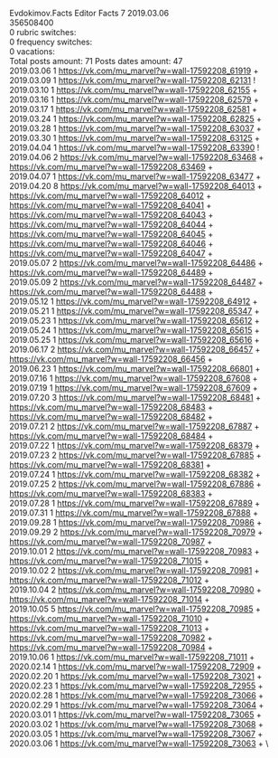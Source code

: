 Evdokimov.Facts	Editor Facts 7 2019.03.06\
356508400\
0 rubric switches:\
0 frequency switches:\
0 vacations:\
Total posts amount: 71	Posts dates amount: 47\
2019.03.06 1 https://vk.com/mu_marvel?w=wall-17592208_61919 + \
2019.03.09 1 https://vk.com/mu_marvel?w=wall-17592208_62131 ! \
2019.03.10 1 https://vk.com/mu_marvel?w=wall-17592208_62155 + \
2019.03.16 1 https://vk.com/mu_marvel?w=wall-17592208_62579 + \
2019.03.17 1 https://vk.com/mu_marvel?w=wall-17592208_62581 + \
2019.03.24 1 https://vk.com/mu_marvel?w=wall-17592208_62825 + \
2019.03.28 1 https://vk.com/mu_marvel?w=wall-17592208_63037 + \
2019.03.30 1 https://vk.com/mu_marvel?w=wall-17592208_63125 + \
2019.04.04 1 https://vk.com/mu_marvel?w=wall-17592208_63390 ! \
2019.04.06 2 https://vk.com/mu_marvel?w=wall-17592208_63468 + https://vk.com/mu_marvel?w=wall-17592208_63469 + \
2019.04.07 1 https://vk.com/mu_marvel?w=wall-17592208_63477 + \
2019.04.20 8 https://vk.com/mu_marvel?w=wall-17592208_64013 + https://vk.com/mu_marvel?w=wall-17592208_64012 + https://vk.com/mu_marvel?w=wall-17592208_64041 + https://vk.com/mu_marvel?w=wall-17592208_64043 + https://vk.com/mu_marvel?w=wall-17592208_64044 + https://vk.com/mu_marvel?w=wall-17592208_64045 + https://vk.com/mu_marvel?w=wall-17592208_64046 + https://vk.com/mu_marvel?w=wall-17592208_64047 + \
2019.05.07 2 https://vk.com/mu_marvel?w=wall-17592208_64486 + https://vk.com/mu_marvel?w=wall-17592208_64489 + \
2019.05.09 2 https://vk.com/mu_marvel?w=wall-17592208_64487 + https://vk.com/mu_marvel?w=wall-17592208_64488 + \
2019.05.12 1 https://vk.com/mu_marvel?w=wall-17592208_64912 + \
2019.05.21 1 https://vk.com/mu_marvel?w=wall-17592208_65347 + \
2019.05.23 1 https://vk.com/mu_marvel?w=wall-17592208_65612 + \
2019.05.24 1 https://vk.com/mu_marvel?w=wall-17592208_65615 + \
2019.05.25 1 https://vk.com/mu_marvel?w=wall-17592208_65616 + \
2019.06.17 2 https://vk.com/mu_marvel?w=wall-17592208_66457 + https://vk.com/mu_marvel?w=wall-17592208_66456 + \
2019.06.23 1 https://vk.com/mu_marvel?w=wall-17592208_66801 + \
2019.07.16 1 https://vk.com/mu_marvel?w=wall-17592208_67608 + \
2019.07.19 1 https://vk.com/mu_marvel?w=wall-17592208_67609 + \
2019.07.20 3 https://vk.com/mu_marvel?w=wall-17592208_68481 + https://vk.com/mu_marvel?w=wall-17592208_68483 + https://vk.com/mu_marvel?w=wall-17592208_68482 + \
2019.07.21 2 https://vk.com/mu_marvel?w=wall-17592208_67887 + https://vk.com/mu_marvel?w=wall-17592208_68484 + \
2019.07.22 1 https://vk.com/mu_marvel?w=wall-17592208_68379 + \
2019.07.23 2 https://vk.com/mu_marvel?w=wall-17592208_67885 + https://vk.com/mu_marvel?w=wall-17592208_68381 + \
2019.07.24 1 https://vk.com/mu_marvel?w=wall-17592208_68382 + \
2019.07.25 2 https://vk.com/mu_marvel?w=wall-17592208_67886 + https://vk.com/mu_marvel?w=wall-17592208_68383 + \
2019.07.28 1 https://vk.com/mu_marvel?w=wall-17592208_67889 + \
2019.07.31 1 https://vk.com/mu_marvel?w=wall-17592208_67888 + \
2019.09.28 1 https://vk.com/mu_marvel?w=wall-17592208_70986 + \
2019.09.29 2 https://vk.com/mu_marvel?w=wall-17592208_70979 + https://vk.com/mu_marvel?w=wall-17592208_70987 + \
2019.10.01 2 https://vk.com/mu_marvel?w=wall-17592208_70983 + https://vk.com/mu_marvel?w=wall-17592208_71015 + \
2019.10.02 2 https://vk.com/mu_marvel?w=wall-17592208_70981 + https://vk.com/mu_marvel?w=wall-17592208_71012 + \
2019.10.04 2 https://vk.com/mu_marvel?w=wall-17592208_70980 + https://vk.com/mu_marvel?w=wall-17592208_71014 + \
2019.10.05 5 https://vk.com/mu_marvel?w=wall-17592208_70985 + https://vk.com/mu_marvel?w=wall-17592208_71010 + https://vk.com/mu_marvel?w=wall-17592208_71013 + https://vk.com/mu_marvel?w=wall-17592208_70982 + https://vk.com/mu_marvel?w=wall-17592208_70984 + \
2019.10.06 1 https://vk.com/mu_marvel?w=wall-17592208_71011 + \
2020.02.14 1 https://vk.com/mu_marvel?w=wall-17592208_72909 + \
2020.02.20 1 https://vk.com/mu_marvel?w=wall-17592208_73021 + \
2020.02.23 1 https://vk.com/mu_marvel?w=wall-17592208_72955 + \
2020.02.28 1 https://vk.com/mu_marvel?w=wall-17592208_73066 + \
2020.02.29 1 https://vk.com/mu_marvel?w=wall-17592208_73064 + \
2020.03.01 1 https://vk.com/mu_marvel?w=wall-17592208_73065 + \
2020.03.02 1 https://vk.com/mu_marvel?w=wall-17592208_73068 + \
2020.03.05 1 https://vk.com/mu_marvel?w=wall-17592208_73067 + \
2020.03.06 1 https://vk.com/mu_marvel?w=wall-17592208_73063 + \
